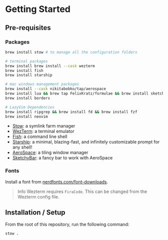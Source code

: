# Getting Started

## Pre-requisites

### Packages

```sh
brew install stow # to manage all the configuration folders

# terminal packages
brew install brew install --cask wezterm
brew install fish
brew install starship

# mac windows management packages
brew install --cask nikitabobko/tap/aerospace
brew install lua && brew tap FelixKratz/formulae && brew install sketchybar
brew install borders

# LazyVim Dependencies
brew install ripgrep && brew install fd && brew install fzf
brew install neovim
```

* [Stow](https://www.gnu.org/software/stow/manual/stow.html): a symlink farm manager
* [WezTerm](https://wezfurlong.org/wezterm/): a terminal emulator
* [Fish](https://fishshell.com/): a command line shell
* [Starship](https://starship.rs/): a minimal, blazing-fast, and infinitely
  customizable prompt for any shell!
* [AeroSpace](https://github.com/nikitabobko/AeroSpace): a tiling window manager
* [SketchyBar](https://felixkratz.github.io/SketchyBar/): a fancy bar to work with
  AeroSpace

### Fonts

Install a font from [nerdfonts.com/font-downloads](nerdfonts.com/font-downloads).

> Info
> Wezterm requires `FiraCode`. This can be changed from the Wezterm config file.

## Installation / Setup

From the root of this repository, run the following command:

```sh
stow .
```
